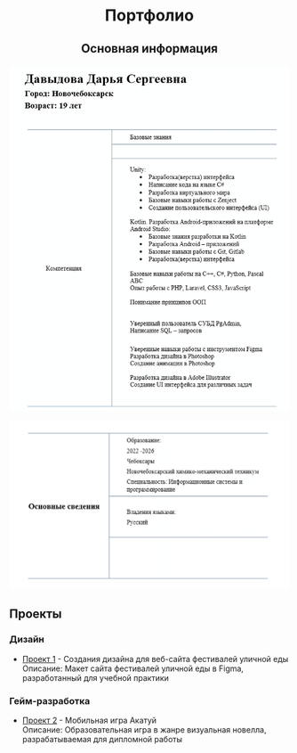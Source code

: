 <h1 align="center">Портфолио</h1>
   <h2 align="center">Основная информация</h2>
  
  <h4 align="center"><img src="images/resume1.jpg" width="600"/>
   
    
  <img src="images/resume2.jpg" width="600"/></h4>


  <h2> Проекты</h2>

  <h3>Дизайн</h3>
  <ul>
    <li><a href="https://github.com/lfif2006/Festival-website-design">Проект 1</a> - Создания дизайна для веб-сайта фестивалей уличной еды</li>
     Описание: Макет сайта фестивалей уличной еды в Figma, разработанный для учебной практики
  </ul>


  <h3>Гейм-разработка</h3>
  <ul>
    <li><a href="https://github.com/lfif2006/The-game-is-a-visual-novel ">Проект 2</a> - Мобильная игра Акатуй</li>
     Описание: Образовательная игра в жанре визуальная новелла, разрабатываемая для дипломной работы
  </ul>

